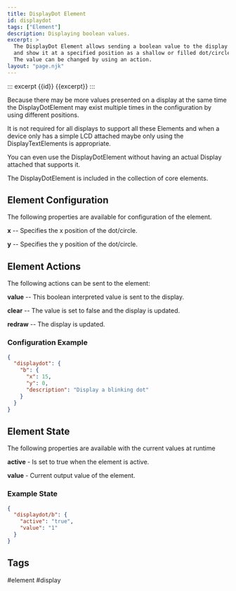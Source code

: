 ```yaml
---
title: DisplayDot Element
id: displaydot
tags: ["Element"]
description: Displaying boolean values.
excerpt: >
  The DisplayDot Element allows sending a boolean value to the display
  and show it at a specified position as a shallow or filled dot/circle.
  The value can be changed by using an action.
layout: "page.njk"
---
```


::: excerpt {{id}}
{{excerpt}}
:::

Because there may be more values presented on a display at the same time the
DisplayDotElement may exist multiple times in the configuration by using different positions.

It is not required for all displays to support all these Elements and when a device only has a simple LCD
attached maybe only using the DisplayTextElements is appropriate.

You can even use the DisplayDotElement without having an actual Display attached that supports it.

The DisplayDotElement is included in the collection of core elements.


## Element Configuration

The following properties are available for configuration of the element.

<object data="/element.svg?displaydot" type="image/svg+xml"></object>

**x** -- Specifies the x position of the dot/circle.                                                          

**y** -- Specifies the y position of the dot/circle.                                                          

## Element Actions

The following actions can be sent to the element:

**value** -- This boolean interpreted value is sent to the display.

**clear** -- The value is set to false and the display is updated.

**redraw** -- The display is updated.                                                        


### Configuration Example


``` json
{
  "displaydot": {
    "b": {
      "x": 15,
      "y": 0,
      "description": "Display a blinking dot"
    }
  }
}
```

## Element State

The following properties are available with the current values at runtime

**active** - Is set to true when the element is active.

**value** - Current output value of the element.


### Example State

``` json
{
  "displaydot/b": {
    "active": "true",
    "value": "1"
  }
}
```


## Tags
#element #display
